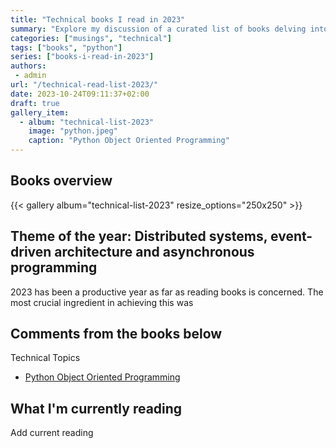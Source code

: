 ```yaml
---
title: "Technical books I read in 2023"
summary: "Explore my discussion of a curated list of books delving into python, software engineering and software architecture."
categories: ["musings", "technical"]
tags: ["books", "python"]
series: ["books-i-read-in-2023"]
authors:
 - admin
url: "/technical-read-list-2023/"
date: 2023-10-24T09:11:37+02:00
draft: true
gallery_item:
  - album: "technical-list-2023"
    image: "python.jpeg"
    caption: "Python Object Oriented Programming"
---
```


## Books overview

{{< gallery album="technical-list-2023" resize_options="250x250" >}}

## Theme of the year: Distributed systems, event-driven architecture and asynchronous programming

2023 has been a productive year as far as reading books is concerned. The most 
crucial ingredient in achieving this was  

## Comments from the books below

Technical Topics
* [Python Object Oriented Programming](https://www.amazon.com/Python-Object-Oriented-Programming-maintainable-object-oriented-ebook/dp/B07JG9BQZC/ref=sr_1_1?crid=195YD6YSF5GE&keywords=Python+Object+Oriented+Programming+dusty&qid=1698135293&s=digital-text&sprefix=python+object+oriented+programming+dusty%2Cdigital-text%2C137&sr=1-1)

## What I'm currently reading

Add current reading